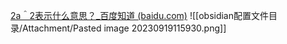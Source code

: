 [2a＾2表示什么意思？_百度知道 (baidu.com)](https://zhidao.baidu.com/question/1580970302671227540.html)
![[obsidian配置文件目录/Attachment/Pasted image 20230919115930.png]]